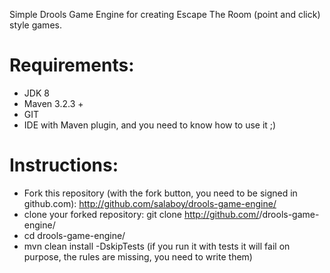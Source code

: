 Simple Drools Game Engine for creating Escape The Room (point and click) style games.

# Requirements:
- JDK 8
- Maven 3.2.3 + 
- GIT 
- IDE with Maven plugin, and you need to know how to use it ;)

# Instructions:

- Fork this repository (with the fork button, you need to be signed in github.com): http://github.com/salaboy/drools-game-engine/
- clone your forked repository: git clone http://github.com/<your user>/drools-game-engine/
- cd drools-game-engine/
- mvn clean install -DskipTests (if you run it with tests it will fail on purpose, the rules are missing, you need to write them)
